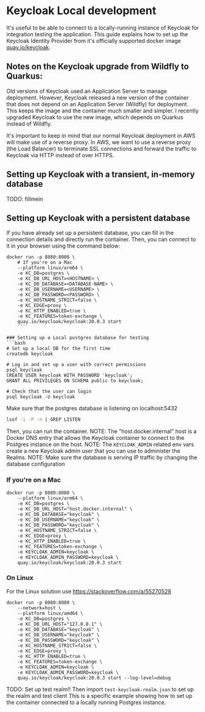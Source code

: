 # Keycloak Local development

It's useful to be able to connect to a locally-running instance of Keycloak for
integration testing the application. This guide explains how to set up the Keycloak 
Identity Provider from it's officially supported docker image
[quay.io/keycloak](https://quay.io/repository/keycloak/keycloak).

## Notes on the Keycloak upgrade from Wildfly to Quarkus:
Old versions of Keycloak used an Application Server to manage deployment.
However, Keycloak released a new version of the container that does not depend
on an  Application Server (Wildfly) for deployment. This keeps the image and the
container much smaller and simpler. I recently upgraded Keycloak to use the new
image, which depends on Quarkus instead of Wildfly.

It's important to keep in mind that our normal Keycloak deployment in AWS will make use
of a reverse proxy. In AWS, we want to use a reverse proxy (the Load Balancer)
to terminate SSL connections and forward the traffic to Keycloak via HTTP
instead of over HTTPS. 

## Setting up Keycloak with a transient, in-memory database
TODO: fillmein

## Setting up Keycloak with a persistent database
If you have already set up a persistent database, you can fill in the connection details 
and directly run the container. Then, you can connect to it in your browser using the command below:

```
docker run -p 8080:8080 \
    # If you're on a Mac 
    --platform linux/arm64 \
    -e KC_DB=postgres \
    -e KC_DB_URL_HOST=<HOSTNAME> \
    -e KC_DB_DATABASE=<DATABASE-NAME> \
    -e KC_DB_USERNAME=<USERNAME> \
    -e KC_DB_PASSWORD=<PASSWORD> \
    -e KC_HOSTNAME_STRICT=false \
    -e KC_EDGE=proxy \
    -e KC_HTTP_ENABLED=true \
    -e KC_FEATURES=token-exchange \
    quay.io/keycloak/keycloak:20.0.3 start
    ```

### Setting up a Local postgres database for testing
```bash
# Set up a local DB for the first time
createdb keycloak

# Log in and set up a user with correct permissions
psql keycloak
CREATE USER keycloak WITH PASSWORD 'keycloak';
GRANT ALL PRIVILEGES ON SCHEMA public to keycloak;

# Check that the user can login
psql keycloak -U keycloak
```

Make sure that the postgres database is listening on localhost:5432
```sh
lsof -i -P -n | GREP LISTEN
```

Then, you can run the container.
NOTE: The "host.docker.internal" host is a Docker DNS entry that allows the
      Keycloak container to connect to the Postgres instance on the host.
NOTE: The `KEYCLOAK_ADMIN` related env vars create a new Keycloak admin user
      that you can use to administer the Realms.
NOTE: Make sure the database is serving IP traffic by changing the database configuration

### If you're on a Mac
```
docker run -p 8080:8080 \
    --platform linux/arm64 \
    -e KC_DB=postgres \
    -e KC_DB_URL_HOST="host.docker.internal" \
    -e KC_DB_DATABASE="keycloak" \
    -e KC_DB_USERNAME="keycloak" \
    -e KC_DB_PASSWORD="keycloak" \
    -e KC_HOSTNAME_STRICT=false \
    -e KC_EDGE=proxy \
    -e KC_HTTP_ENABLED=true \
    -e KC_FEATURES=token-exchange \
    -e KEYCLOAK_ADMIN=keycloak \
    -e KEYCLOAK_ADMIN_PASSWORD=keycloak \
    quay.io/keycloak/keycloak:20.0.3 start
```

### On Linux
For the Linux solution use https://stackoverflow.com/a/55270528
```
docker run -p 8080:8080 \
    --network=host \
    --platform linux/amd64 \
    -e KC_DB=postgres \
    -e KC_DB_URL_HOST="127.0.0.1" \
    -e KC_DB_DATABASE="keycloak" \
    -e KC_DB_USERNAME="keycloak" \
    -e KC_DB_PASSWORD="keycloak" \
    -e KC_HOSTNAME_STRICT=false \
    -e KC_EDGE=proxy \
    -e KC_HTTP_ENABLED=true \
    -e KC_FEATURES=token-exchange \
    -e KEYCLOAK_ADMIN=keycloak \
    -e KEYCLOAK_ADMIN_PASSWORD=keycloak \
    quay.io/keycloak/keycloak:20.0.3 start --log-level=debug
```

TODO: Set up test realm!!
Then import `test-keycloak-realm.json` to set up the realm and test client
This is a specific example showing how to set up the container connected to a locally running
Postgres instance.
